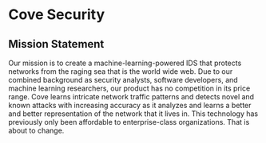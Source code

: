 # Cove Security

## Mission Statement

Our mission is to create a machine-learning-powered IDS that protects networks from the raging sea that is the world wide web. Due to our combined background as security analysts, software developers, and machine learning researchers, our product has no competition in its price range. Cove learns intricate network traffic patterns and detects novel and known attacks with increasing accuracy as it analyzes and learns a better and better representation of the network that it lives in. This technology has previously only been affordable to enterprise-class organizations. That is about to change.
